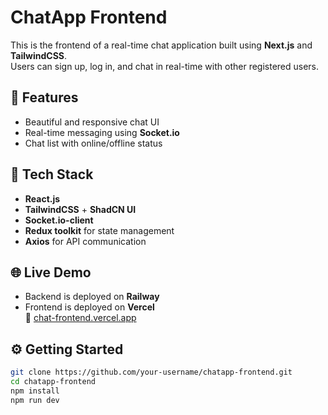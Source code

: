 # ChatApp Frontend

This is the frontend of a real-time chat application built using **Next.js** and **TailwindCSS**.  
Users can sign up, log in, and chat in real-time with other registered users.

## 🔑 Features

- Beautiful and responsive chat UI
- Real-time messaging using **Socket.io**
- Chat list with online/offline status

## 🧰 Tech Stack

- **React.js**
- **TailwindCSS** + **ShadCN UI**
- **Socket.io-client**
- **Redux toolkit** for state management
- **Axios** for API communication

## 🌐 Live Demo

- Backend is deployed on **Railway**
- Frontend is deployed on **Vercel**  
🔗 [chat-frontend.vercel.app](https://chat-app-frontend-peach-nine.vercel.app) 

## ⚙️ Getting Started

```bash
git clone https://github.com/your-username/chatapp-frontend.git
cd chatapp-frontend
npm install
npm run dev
